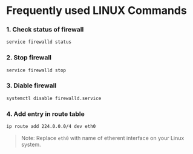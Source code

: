 # Frequently used LINUX Commands

### 1. Check status of firewall

```bash
service firewalld status
```

### 2. Stop firewall

```bash
service firewalld stop
```

### 3. Diable firewall

```bash
systemctl disable firewalld.service
```

### 4. Add entry in route table

```bash
ip route add 224.0.0.0/4 dev eth0 
```

> Note: Replace `eth0` with name of etherent interface on your Linux system. 